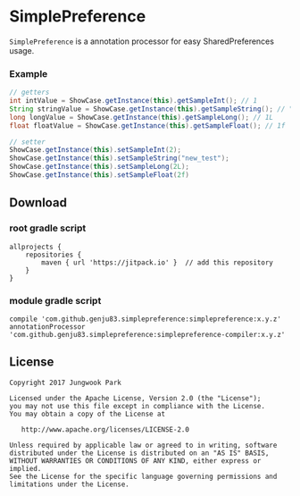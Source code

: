 SimplePreference
========

`SimplePreference` is a annotation processor for easy SharedPreferences usage.

### Example

```java
// getters
int intValue = ShowCase.getInstance(this).getSampleInt(); // 1
String stringValue = ShowCase.getInstance(this).getSampleString(); // "test"
long longValue = ShowCase.getInstance(this).getSampleLong(); // 1L
float floatValue = ShowCase.getInstance(this).getSampleFloat(); // 1f

// setter
ShowCase.getInstance(this).setSampleInt(2);
ShowCase.getInstance(this).setSampleString("new_test");
ShowCase.getInstance(this).setSampleLong(2L);
ShowCase.getInstance(this).setSampleFloat(2f)
```

Download
--------
### root gradle script
``` 
allprojects {
    repositories {
        maven { url 'https://jitpack.io' }  // add this repository
    }
}
```

### module gradle script
```
compile 'com.github.genju83.simplepreference:simplepreference:x.y.z'
annotationProcessor 'com.github.genju83.simplepreference:simplepreference-compiler:x.y.z'
```


License
-------

    Copyright 2017 Jungwook Park

    Licensed under the Apache License, Version 2.0 (the "License");
    you may not use this file except in compliance with the License.
    You may obtain a copy of the License at

       http://www.apache.org/licenses/LICENSE-2.0

    Unless required by applicable law or agreed to in writing, software
    distributed under the License is distributed on an "AS IS" BASIS,
    WITHOUT WARRANTIES OR CONDITIONS OF ANY KIND, either express or implied.
    See the License for the specific language governing permissions and
    limitations under the License.
